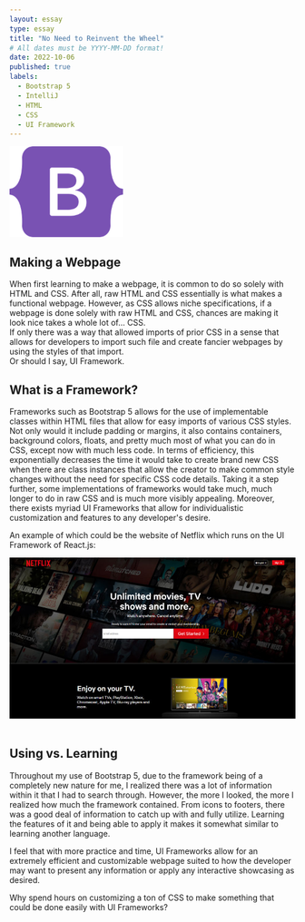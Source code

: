 ```yaml
---
layout: essay
type: essay
title: "No Need to Reinvent the Wheel"
# All dates must be YYYY-MM-DD format!
date: 2022-10-06
published: true
labels:
  - Bootstrap 5
  - IntelliJ
  - HTML
  - CSS
  - UI Framework
---
```


<img width="200px" class="rounded float-start pe-4" src="../img/frameworkwheel/bootstrap5.png">


## Making a Webpage

When first learning to make a webpage, it is common to do so solely with HTML and CSS. After all, raw HTML and CSS essentially is what makes a functional webpage. 
However, as CSS allows niche specifications, if a webpage is done solely with raw HTML and CSS, chances are making it look nice takes a whole lot of... CSS.
<br>
If only there was a way that allowed imports of prior CSS in a sense that allows for developers to import such file and create fancier webpages by using the styles of that import.<br>
Or should I say, UI Framework.

## What is a Framework?

Frameworks such as Bootstrap 5 allows for the use of implementable classes within HTML files that allow for easy imports of various CSS styles. 
Not only would it include padding or margins, it also contains containers, background colors, floats, and pretty much most of what you can do in CSS, except now with much less code. 
In terms of efficiency, this exponentially decreases the time it would take to create brand new CSS when there are class instances that allow the creator to make common style changes without the need for specific CSS code details. 
Taking it a step further, some implementations of frameworks would take much, much longer to do in raw CSS and is much more visibly appealing.
Moreover, there exists myriad UI Frameworks that allow for individualistic customization and features to any developer's desire.

An example of which could be the website of Netflix which runs on the UI Framework of React.js: <br>
<center>
<img class="rounded pe-4" src="../img/frameworkwheel/Netflix.jpg" style="text-align: center;">
</center>
<br>

## Using vs. Learning

Throughout my use of Bootstrap 5, due to the framework being of a completely new nature for me, I realized there was a lot of information within it that I had to search through. However, the more I looked, the more I realized how much the framework contained. From icons to footers, there was a good deal of information to catch up with and fully utilize. Learning the features of it and being able to apply it makes it somewhat similar to learning another language.

I feel that with more practice and time, UI Frameworks allow for an extremely efficient and customizable webpage suited to how the developer may want to present any information or apply any interactive showcasing as desired.


Why spend hours on customizing a ton of CSS to make something that could be done easily with UI Frameworks?
